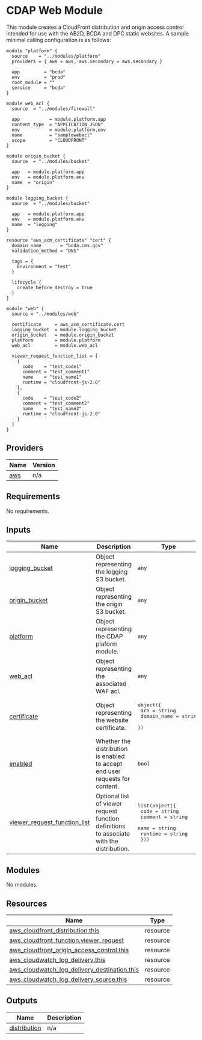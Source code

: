 # CDAP Web Module

This module creates a CloudFront distribution and origin access control intended for use with the AB2D, BCDA and DPC static websites. A sample minimal calling configuration is as follows:

```
module "platform" {
  source    = "../modules/platform"
  providers = { aws = aws, aws.secondary = aws.secondary }

  app         = "bcda"
  env         = "prod"
  root_module = ""
  service     = "bcda"
}

module web_acl {
  source  = "../modules/firewall"

  app           = module.platform.app
  content_type  = "APPLICATION_JSON"
  env           = module.platform.env
  name          = "samplewebacl"
  scope         = "CLOUDFRONT"
}

module origin_bucket {
  source  = "../modules/bucket"
  
  app   = module.platform.app
  env   = module.platform.env
  name  = "origin"
}

module logging_bucket {
  source  = "../modules/bucket"
  
  app   = module.platform.app
  env   = module.platform.env
  name  = "logging"
}

resource "aws_acm_certificate" "cert" {
  domain_name       = "bcda.cms.gov"
  validation_method = "DNS"

  tags = {
    Environment = "test"
  }

  lifecycle {
    create_before_destroy = true
  }
}

module "web" {
  source = "../modules/web"

  certificate     = aws_acm_certificate.cert
  logging_bucket  = module.logging_bucket
  origin_bucket   = module.origin_bucket
  platform        = module.platform
  web_acl         = module.web_acl
  
  viewer_request_function_list = [
    {
      code    = "test_code1"
      comment = "test_comment1"
      name    = "test_name1"
      runtime = "cloudfront-js-2.0"
    },
    {
      code    = "test_code2"
      comment = "test_comment2"
      name    = "test_name2"
      runtime = "cloudfront-js-2.0"
    }
  ]
}
```

<!-- BEGIN_TF_DOCS -->
<!--WARNING: GENERATED CONTENT with terraform-docs, e.g.
     'terraform-docs --config "$(git rev-parse --show-toplevel)/.terraform-docs.yml" .'
     Manually updating sections between TF_DOCS tags may be overwritten.
     See https://terraform-docs.io/user-guide/configuration/ for more information.
-->
## Providers

| Name | Version |
|------|---------|
| <a name="provider_aws"></a> [aws](#provider\_aws) | n/a |

<!--WARNING: GENERATED CONTENT with terraform-docs, e.g.
     'terraform-docs --config "$(git rev-parse --show-toplevel)/.terraform-docs.yml" .'
     Manually updating sections between TF_DOCS tags may be overwritten.
     See https://terraform-docs.io/user-guide/configuration/ for more information.
-->
## Requirements

No requirements.

<!--WARNING: GENERATED CONTENT with terraform-docs, e.g.
     'terraform-docs --config "$(git rev-parse --show-toplevel)/.terraform-docs.yml" .'
     Manually updating sections between TF_DOCS tags may be overwritten.
     See https://terraform-docs.io/user-guide/configuration/ for more information.
-->
## Inputs

| Name | Description | Type | Default | Required |
|------|-------------|------|---------|:--------:|
| <a name="input_logging_bucket"></a> [logging\_bucket](#input\_logging\_bucket) | Object representing the logging S3 bucket. | `any` | n/a | yes |
| <a name="input_origin_bucket"></a> [origin\_bucket](#input\_origin\_bucket) | Object representing the origin S3 bucket. | `any` | n/a | yes |
| <a name="input_platform"></a> [platform](#input\_platform) | Object representing the CDAP plaform module. | `any` | n/a | yes |
| <a name="input_web_acl"></a> [web\_acl](#input\_web\_acl) | Object representing the associated WAF acl. | `any` | n/a | yes |
| <a name="input_certificate"></a> [certificate](#input\_certificate) | Object representing the website certificate. | <pre>object({<br/>    arn         = string<br/>    domain_name = string<br/>  })</pre> | `null` | no |
| <a name="input_enabled"></a> [enabled](#input\_enabled) | Whether the distribution is enabled to accept end user requests for content. | `bool` | `true` | no |
| <a name="input_viewer_request_function_list"></a> [viewer\_request\_function\_list](#input\_viewer\_request\_function\_list) | Optional list of viewer request function definitions to associate with the distribution. | <pre>list(object({<br/>    code        = string<br/>    comment     = string<br/>    name        = string<br/>    runtime     = string<br/>  }))</pre> | `[]` | no |

<!--WARNING: GENERATED CONTENT with terraform-docs, e.g.
     'terraform-docs --config "$(git rev-parse --show-toplevel)/.terraform-docs.yml" .'
     Manually updating sections between TF_DOCS tags may be overwritten.
     See https://terraform-docs.io/user-guide/configuration/ for more information.
-->
## Modules

No modules.

<!--WARNING: GENERATED CONTENT with terraform-docs, e.g.
     'terraform-docs --config "$(git rev-parse --show-toplevel)/.terraform-docs.yml" .'
     Manually updating sections between TF_DOCS tags may be overwritten.
     See https://terraform-docs.io/user-guide/configuration/ for more information.
-->
## Resources

| Name | Type |
|------|------|
| [aws_cloudfront_distribution.this](https://registry.terraform.io/providers/hashicorp/aws/latest/docs/resources/cloudfront_distribution) | resource |
| [aws_cloudfront_function.viewer_request](https://registry.terraform.io/providers/hashicorp/aws/latest/docs/resources/cloudfront_function) | resource |
| [aws_cloudfront_origin_access_control.this](https://registry.terraform.io/providers/hashicorp/aws/latest/docs/resources/cloudfront_origin_access_control) | resource |
| [aws_cloudwatch_log_delivery.this](https://registry.terraform.io/providers/hashicorp/aws/latest/docs/resources/cloudwatch_log_delivery) | resource |
| [aws_cloudwatch_log_delivery_destination.this](https://registry.terraform.io/providers/hashicorp/aws/latest/docs/resources/cloudwatch_log_delivery_destination) | resource |
| [aws_cloudwatch_log_delivery_source.this](https://registry.terraform.io/providers/hashicorp/aws/latest/docs/resources/cloudwatch_log_delivery_source) | resource |

<!--WARNING: GENERATED CONTENT with terraform-docs, e.g.
     'terraform-docs --config "$(git rev-parse --show-toplevel)/.terraform-docs.yml" .'
     Manually updating sections between TF_DOCS tags may be overwritten.
     See https://terraform-docs.io/user-guide/configuration/ for more information.
-->
## Outputs

| Name | Description |
|------|-------------|
| <a name="output_distribution"></a> [distribution](#output\_distribution) | n/a |
<!-- END_TF_DOCS -->